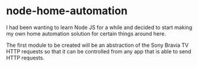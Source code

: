 # node-home-automation
I had been wanting to learn Node JS for a while and decided to start making my own home automation solution for certain things around here.

The first module to be created will be an abstraction of the Sony Bravia TV HTTP requests so that it can be controlled from any app that is able to send HTTP requests.
